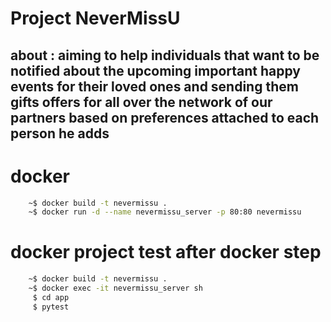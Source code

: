 # Project NeverMissU
## about : aiming to help individuals that want to be notified about  the upcoming important happy events for their loved ones and sending them gifts offers for all over the network of our partners based on preferences attached to each person he adds


# docker
```bash
    ~$ docker build -t nevermissu .
    ~$ docker run -d --name nevermissu_server -p 80:80 nevermissu
```

# docker project test after docker step
```bash
    ~$ docker build -t nevermissu .
    ~$ docker exec -it nevermissu_server sh
     $ cd app
     $ pytest
```
